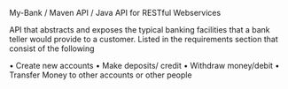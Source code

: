 
My-Bank / Maven API / Java API for RESTful Webservices 
<p>API that abstracts and exposes the typical banking facilities that a bank teller would provide to a customer. Listed in the requirements section that consist of the following<p>

•	Create new accounts
•	Make deposits/ credit
•	Withdraw money/debit
•	Transfer Money to other accounts or other people
